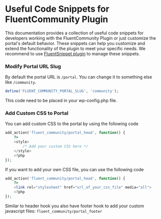 # Useful Code Snippets for FluentCommunity Plugin

This documentation provides a collection of useful code snippets for developers working with the FluentCommunity Plugin or just customize the portal's default behavior. These snippets can help you customize and extend the functionality of the plugin to meet your specific needs. We recommend to use [FluentSnippet plugin](https://wordpress.org/plugins/easy-code-manager/) to manage these snippets.


### Modify Portal URL Slug<a name="portal_slug"></a>
By default the portal URL is `/portal`. You can change it to something else like `/community`.

```php
define('FLUENT_COMMUNITY_PORTAL_SLUG', 'community');
```
This code need to be placed in your wp-config.php file.

### Add Custom CSS to Portal<a name="custom_css"></a>
You can add custom CSS to the portal by using the following code 

```php
add_action('fluent_community/portal_head', function() {
    ?>
    <style>
        /* Add your custom CSS here */
    </style>
    <?php
});
```

If you want to add your own CSS file, you can use the following code

```php
add_action('fluent_community/portal_head', function() {
    ?>
    <link rel="stylesheet" href="url_of_your_css_file" media="all">
    <?php
});
```

Similar to header hook you also have footer hook to add your custom javascript files: `fluent_community/portal_footer`
